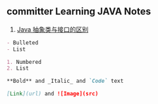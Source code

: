 ## committer Learning JAVA Notes


1. [Java 抽象类与接口的区别](https://github.com/kmjueban/studious-funicular/blob/master/abstract.md)



```markdown
- Bulleted
- List

1. Numbered
2. List

**Bold** and _Italic_ and `Code` text

[Link](url) and ![Image](src)
```



